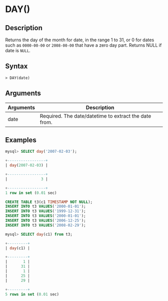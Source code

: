 # **DAY()**

## **Description**

Returns the day of the month for date, in the range 1 to 31, or 0 for dates such as `0000-00-00` or `2008-00-00` that have a zero day part. Returns NULL if date is `NULL`.

## **Syntax**

```
> DAY(date)
```

## **Arguments**

|  Arguments   | Description  |
|  ----  | ----  |
| date | Required. The date/datetime to extract the date from. |

## **Examples**

```sql
mysql> SELECT day('2007-02-03');

+-----------------+
| day(2007-02-03) |

+-----------------+
|               3 |

+-----------------+
1 row in set (0.01 sec)
```

```sql
CREATE TABLE t3(c1 TIMESTAMP NOT NULL);
INSERT INTO t3 VALUES('2000-01-01');
INSERT INTO t3 VALUES('1999-12-31');
INSERT INTO t3 VALUES('2000-01-01');
INSERT INTO t3 VALUES('2006-12-25');
INSERT INTO t3 VALUES('2008-02-29');

mysql> SELECT day(c1) from t3;

+---------+
| day(c1) |

+---------+
|       1 |
|      31 |
|       1 |
|      25 |
|      29 |

+---------+
5 rows in set (0.01 sec)
```
